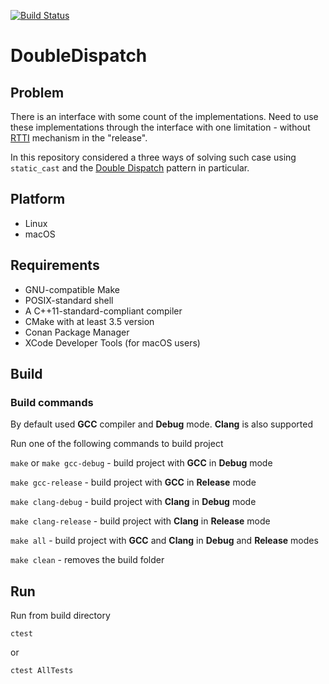 [![Build Status](https://travis-ci.org/Morheit/DoubleDispatch.svg?branch=master)](https://travis-ci.org/Morheit/DoubleDispatch)

# DoubleDispatch #

## Problem ##

There is an interface with some count of the implementations. Need to use these implementations through the interface with 
one limitation - without [RTTI](https://en.wikibooks.org/wiki/C%2B%2B_Programming/RTTI) mechanism in the "release".

In this repository considered a three ways of solving such case using `static_cast` and the
[Double Dispatch](https://en.wikipedia.org/wiki/Double_dispatch) pattern in particular.

## Platform ##

* Linux
* macOS

## Requirements ##

* GNU-compatible Make
* POSIX-standard shell
* A C++11-standard-compliant compiler
* CMake with at least 3.5 version
* Conan Package Manager
* XCode Developer Tools (for macOS users)

## Build ##

### Build commands ###

By default used **GCC** compiler and **Debug** mode. **Clang** is also supported

Run one of the following commands to build project

`make` or `make gcc-debug` -  build project with **GCC** in **Debug** mode

`make gcc-release` - build project with **GCC** in **Release** mode

`make clang-debug` - build project with **Clang** in **Debug** mode

`make clang-release` - build project with **Clang** in **Release** mode

`make all` - build project with **GCC** and **Clang** in **Debug** and **Release** modes

`make clean` - removes the build folder

## Run ##

Run from build directory

`ctest`

or

`ctest AllTests`

